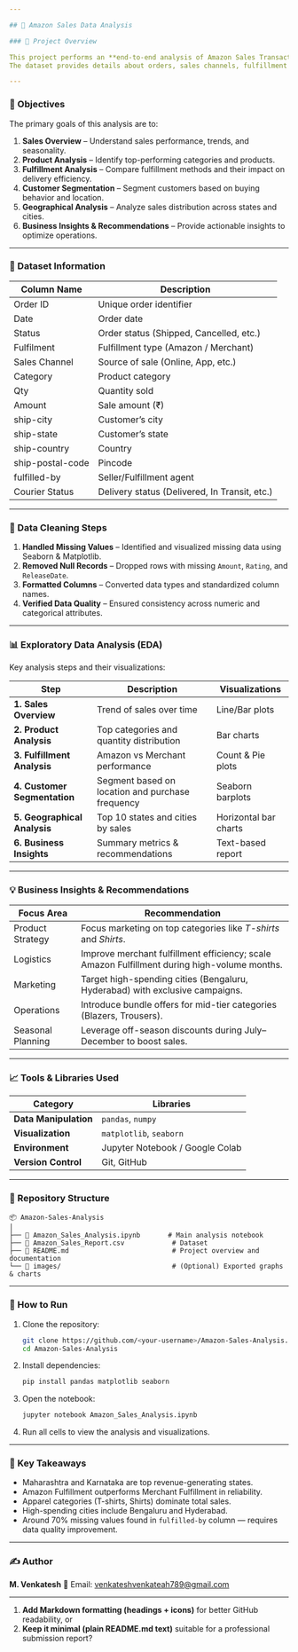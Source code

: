 ```yaml
---

## 🛒 Amazon Sales Data Analysis

### 📘 Project Overview

This project performs an **end-to-end analysis of Amazon Sales Transactions**, uncovering key insights into sales trends, product performance, fulfillment efficiency, customer segmentation, and geographical distribution.
The dataset provides details about orders, sales channels, fulfillment types, and locations, enabling data-driven business recommendations.

---
```


### 🎯 Objectives

The primary goals of this analysis are to:

1. **Sales Overview** – Understand sales performance, trends, and seasonality.
2. **Product Analysis** – Identify top-performing categories and products.
3. **Fulfillment Analysis** – Compare fulfillment methods and their impact on delivery efficiency.
4. **Customer Segmentation** – Segment customers based on buying behavior and location.
5. **Geographical Analysis** – Analyze sales distribution across states and cities.
6. **Business Insights & Recommendations** – Provide actionable insights to optimize operations.

---

### 🧾 Dataset Information

| Column Name      | Description                                   |
| ---------------- | --------------------------------------------- |
| Order ID         | Unique order identifier                       |
| Date             | Order date                                    |
| Status           | Order status (Shipped, Cancelled, etc.)       |
| Fulfilment       | Fulfillment type (Amazon / Merchant)          |
| Sales Channel    | Source of sale (Online, App, etc.)            |
| Category         | Product category                              |
| Qty              | Quantity sold                                 |
| Amount           | Sale amount (₹)                               |
| ship-city        | Customer’s city                               |
| ship-state       | Customer’s state                              |
| ship-country     | Country                                       |
| ship-postal-code | Pincode                                       |
| fulfilled-by     | Seller/Fulfillment agent                      |
| Courier Status   | Delivery status (Delivered, In Transit, etc.) |

---

### 🧹 Data Cleaning Steps

1. **Handled Missing Values** – Identified and visualized missing data using Seaborn & Matplotlib.
2. **Removed Null Records** – Dropped rows with missing `Amount`, `Rating`, and `ReleaseDate`.
3. **Formatted Columns** – Converted data types and standardized column names.
4. **Verified Data Quality** – Ensured consistency across numeric and categorical attributes.

---

### 📊 Exploratory Data Analysis (EDA)

Key analysis steps and their visualizations:

| Step                         | Description                                      | Visualizations        |
| ---------------------------- | ------------------------------------------------ | --------------------- |
| **1. Sales Overview**        | Trend of sales over time                         | Line/Bar plots        |
| **2. Product Analysis**      | Top categories and quantity distribution         | Bar charts            |
| **3. Fulfillment Analysis**  | Amazon vs Merchant performance                   | Count & Pie plots     |
| **4. Customer Segmentation** | Segment based on location and purchase frequency | Seaborn barplots      |
| **5. Geographical Analysis** | Top 10 states and cities by sales                | Horizontal bar charts |
| **6. Business Insights**     | Summary metrics & recommendations                | Text-based report     |

---

### 💡 Business Insights & Recommendations

| Focus Area        | Recommendation                                                                               |
| ----------------- | -------------------------------------------------------------------------------------------- |
| Product Strategy  | Focus marketing on top categories like *T-shirts* and *Shirts*.                              |
| Logistics         | Improve merchant fulfillment efficiency; scale Amazon Fulfillment during high-volume months. |
| Marketing         | Target high-spending cities (Bengaluru, Hyderabad) with exclusive campaigns.                 |
| Operations        | Introduce bundle offers for mid-tier categories (Blazers, Trousers).                         |
| Seasonal Planning | Leverage off-season discounts during July–December to boost sales.                           |

---

### 📈 Tools & Libraries Used

| Category              | Libraries                       |
| --------------------- | ------------------------------- |
| **Data Manipulation** | `pandas`, `numpy`               |
| **Visualization**     | `matplotlib`, `seaborn`         |
| **Environment**       | Jupyter Notebook / Google Colab |
| **Version Control**   | Git, GitHub                     |

---

### 📂 Repository Structure

```
📦 Amazon-Sales-Analysis
│
├── 📄 Amazon_Sales_Analysis.ipynb       # Main analysis notebook
├── 📄 Amazon_Sales_Report.csv            # Dataset
├── 📄 README.md                          # Project overview and documentation
└── 📁 images/                            # (Optional) Exported graphs & charts
```

---

### 🚀 How to Run

1. Clone the repository:

   ```bash
   git clone https://github.com/<your-username>/Amazon-Sales-Analysis.git
   cd Amazon-Sales-Analysis
   ```
2. Install dependencies:

   ```bash
   pip install pandas matplotlib seaborn
   ```
3. Open the notebook:

   ```bash
   jupyter notebook Amazon_Sales_Analysis.ipynb
   ```
4. Run all cells to view the analysis and visualizations.

---

### 🧠 Key Takeaways

* Maharashtra and Karnataka are top revenue-generating states.
* Amazon Fulfillment outperforms Merchant Fulfillment in reliability.
* Apparel categories (T-shirts, Shirts) dominate total sales.
* High-spending cities include Bengaluru and Hyderabad.
* Around 70% missing values found in `fulfilled-by` column — requires data quality improvement.

---

### ✍️ Author

**M. Venkatesh**
📧 Email: venkateshvenkateah789@gmail.com

---


1. **Add Markdown formatting (headings + icons)** for better GitHub readability, or
2. **Keep it minimal (plain README.md text)** suitable for a professional submission report?
